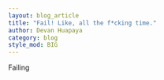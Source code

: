 ```yaml
---
layout: blog_article
title: "Fail! Like, all the f*cking time."
author: Devan Huapaya
category: blog
style_mod: BIG
---
```


<!-- more -->

Failing 
